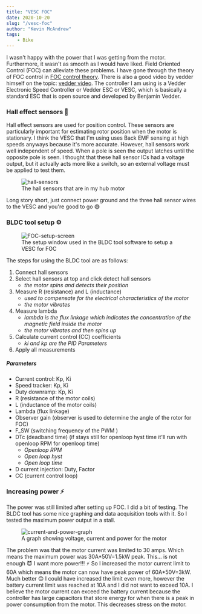 ```yaml
---
title: "VESC FOC"
date: 2020-10-20
slug: "/vesc-foc"
author: "Kevin McAndrew"
tags:
    - Bike
---
```


I wasn't happy with the power that I was getting from the motor. Furthermore, it wasn't as smooth as I
would have liked. Field Oriented Control (FOC) can alleviate these problems. I have gone through the
theory of FOC control in [FOC control theory](/motor-control). There is also a good video by vedder himself
on the topic: [vedder video](https://www.youtube.com/watch?v=bYYNbxPXNEU&t=343s). The controller I am
using is a Vedder Electronic Speed Controller or Vedder ESC or VESC, which is basically a standard ESC that
is open source and developed by Benjamin Vedder.

### Hall effect sensors 🔬

Hall effect sensors are used for position control. These sensors are particularly important for estimating
rotor position when the motor is stationary. I think the VESC that I'm using uses Back EMF sensing at high
speeds anyways because it's more accurate. However, hall sensors work well independent of speed. When
a pole is seen the output latches until the opposite pole is seen. I thought that these hall sensor ICs
had a voltage output, but it actually acts more like a switch, so an external voltage must be applied to
test them.

<figure>
  <img src="/images/posts/VESC-FOC/hall.jpg" style="max-width: 500px;" alt="hall-sensors"/>
  <figcaption>The hall sensors that are in my hub motor</figcaption>
</figure>

Long story short, just connect power ground and the three hall sensor wires to the VESC and you're good to
go 😅

### BLDC tool setup ⚙️

<figure>
  <img src="/images/posts/VESC-FOC/foc_screen.png" alt="FOC-setup-screen"/>
  <figcaption>The setup window used in the BLDC tool software to setup a VESC for FOC</figcaption>
</figure>

The steps for using the BLDC tool are as follows:

1. Connect hall sensors
2. Select hall sensors at top and click detect hall sensors 
    - *the motor spins and detects their position*
3. Measure R (resistance) and L (inductance)
    - *used to compensate for the electrical characteristics of the motor*
    - *the motor vibrates*
4. Measure lambda
    - *lambda is the flux linkage which indicates the concentration of the magnetic field inside the motor*
    - *the motor vibrates and then spins up*
5. Calculate current control (CC) coefficients
    - *ki and kp are the PID Parameters*
6. Apply all measurements

##### Parameters

- Current control: Kp, Ki
- Speed tracker: Kp, Ki
- Duty downramp: Kp, Ki
- R (resistance of the motor coils)
- L (inductance of the motor coils)
- Lambda (flux linkage)
- Observer gain (observer is used to determine the angle of the rotor for FOC)
- F_SW (switching frequency of the PWM )
- DTc (deadband time) (if stays still for openloop hyst time it'll run with openloop RPM for openloop time)
    - *Openloop RPM*
    - *Open loop hyst*
    - *Open loop time*
- D current injection: Duty, Factor
- CC (current control loop)

### Increasing power ⚡

The power was still limited after setting up FOC. I did a bit of testing. The BLDC tool has some nice
graphing and data acquisition tools with it. So I tested the maximum power output in a stall.

<figure>
  <img src="/images/posts/VESC-FOC/power.png" alt="current-and-power-graph"/>
  <figcaption>A graph showing voltage, current and power for the motor</figcaption>
</figure>

The problem was that the motor current was limited to 30 amps. Which means the maximum power was 
30A\*50V=1.5kW peak. This... is not enough 😈 I want more power!!! ⚡ So I increased the motor current
limit to 60A which means the motor can now have peak power of 60A\*50V=3kW. Much better 😊 I could have 
increased the limit even more, however the battery current limit was reached at 10A and I did not
want to exceed 10A. I believe the motor current can exceed the battery current because the controller
has large capacitors that store energy for when there is a peak in power consumption from the motor.
This decreases stress on the motor.
